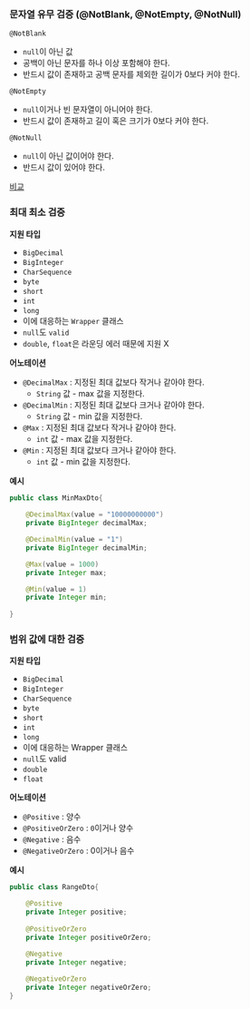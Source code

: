 

### 문자열 유무 검증 (@NotBlank, @NotEmpty, @NotNull)

`@NotBlank`

- `null`이 아닌 값
- 공백이 아닌 문자를 하나 이상 포함해야 한다.
- 반드시 값이 존재하고 공백 문자를 제외한 길이가 0보다 커야 한다.

`@NotEmpty`

- `null`이거나 빈 문자열이 아니어야 한다.
- 반드시 값이 존재하고 길이 혹은 크기가 0보다 커야 한다.

`@NotNull`

- `null`이 아닌 값이어야 한다.
- 반드시 값이 있어야 한다.

[비교](https://www.notion.so/0f57d32eb20748508332bf96822be115)

### 최대 최소 검증

**지원 타입**

- `BigDecimal`
- `BigInteger`
- `CharSequence`
- `byte`
- `short`
- `int`
- `long`
- 이에 대응하는 `Wrapper` 클래스
- `null`도 `valid`
- `double`, `float`은 라운딩 에러 때문에 지원 X

**어노테이션**

- `@DecimalMax` : 지정된 최대 값보다 작거나 같아야 한다.
    - `String` 값 - max 값을 지정한다.
- `@DecimalMin` : 지정된 최대 값보다 크거나 같아야 한다.
    - `String` 값 - min 값을 지정한다.
- `@Max` : 지정된 최대 값보다 작거나 같아야 한다.
    - `int` 값 - max 값을 지정한다.
- `@Min` : 지정된 최대 값보다 크거나 같아야 한다.
    - `int` 값 - min 값을 지정한다.

**예시**

```java
public class MinMaxDto{
	
	@DecimalMax(value = "10000000000")
	private BigInteger decimalMax;

	@DecimalMin(value = "1")
	private BigInteger decimalMin;

	@Max(value = 1000)
	private Integer max;

	@Min(value = 1)
	private Integer min;
	
}
```

### 범위 값에 대한 검증

**지원 타입**

- `BigDecimal`
- `BigInteger`
- `CharSequence`
- `byte`
- `short`
- `int`
- `long`
- 이에 대응하는 Wrapper 클래스
- `null`도 valid
- `double`
- `float`

**어노테이션**

- `@Positive` : 양수
- `@PositiveOrZero` : `0`이거나 양수
- `@Negative` : 음수
- `@NegativeOrZero` : 0이거나 음수

**예시**

```java
public class RangeDto{

	@Positive
	private Integer positive;
	
	@PositiveOrZero
	private Integer positiveOrZero;

	@Negative
	private Integer negative;
	
	@NegativeOrZero
	private Integer negativeOrZero;
}
```
